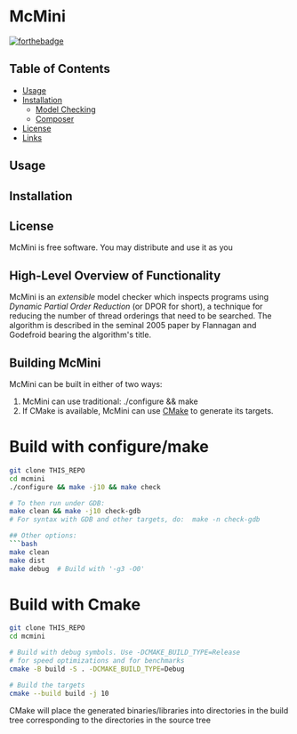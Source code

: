 # McMini

[![forthebadge](http://forthebadge.com/images/badges/made-with-c.svg)](http://forthebadge.com)

## Table of Contents

- [Usage](#usage)
- [Installation](#installation)
    - [Model Checking](#composer)
    - [Composer](#composer)
- [License](#license)
- [Links](#links)

## Usage



## Installation

## License

McMini is free software. You may distribute and use it as you 

## High-Level Overview of Functionality
McMini is an _extensible_ model checker which inspects
programs using _Dynamic Partial Order Reduction_ (or DPOR for
short), a technique for reducing the number of thread orderings
that need to be searched. The algorithm is described in the seminal
2005 paper by Flannagan and Godefroid bearing the algorithm's title.

## Building McMini
McMini can be built in either of two ways:
1. McMini can use traditional:  ./configure && make
2. If CMake is available, McMini can use [CMake](https://cmake.org)
to generate its targets.

# Build with configure/make

```bash
git clone THIS_REPO
cd mcmini
./configure && make -j10 && make check

# To then run under GDB:
make clean && make -j10 check-gdb
# For syntax with GDB and other targets, do:  make -n check-gdb

## Other options:
```bash
make clean
make dist
make debug  # Build with '-g3 -O0'
```

# Build with Cmake

```bash
git clone THIS_REPO
cd mcmini

# Build with debug symbols. Use -DCMAKE_BUILD_TYPE=Release
# for speed optimizations and for benchmarks
cmake -B build -S . -DCMAKE_BUILD_TYPE=Debug

# Build the targets
cmake --build build -j 10
```
CMake will place the generated binaries/libraries into directories
in the build tree corresponding to the directories in the source tree
